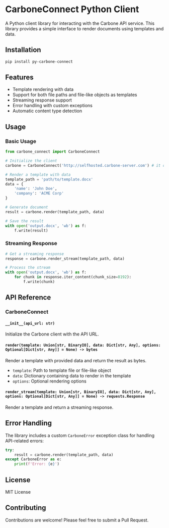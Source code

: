 # CarboneConnect Python Client

A Python client library for interacting with the Carbone API service. This library provides a simple interface to render documents using templates and data.

## Installation

```bash
pip install py-carbone-connect
```

## Features

- Template rendering with data
- Support for both file paths and file-like objects as templates  
- Streaming response support
- Error handling with custom exceptions
- Automatic content type detection

## Usage

### Basic Usage

```python
from carbone_connect import CarboneConnect

# Initialize the client
carbone = CarboneConnect('http://selfhosted.carbone-server.com') # it does not have Auth yet

# Render a template with data
template_path = 'path/to/template.docx'
data = {
    'name': 'John Doe',
    'company': 'ACME Corp'
}

# Generate document
result = carbone.render(template_path, data)

# Save the result
with open('output.docx', 'wb') as f:
    f.write(result)
```

### Streaming Response

```python
# Get a streaming response
response = carbone.render_stream(template_path, data)

# Process the stream
with open('output.docx', 'wb') as f:
    for chunk in response.iter_content(chunk_size=8192):
        f.write(chunk)
```

## API Reference

### CarboneConnect

#### `__init__(api_url: str)`

Initialize the Carbone client with the API URL.

#### `render(template: Union[str, BinaryIO], data: Dict[str, Any], options: Optional[Dict[str, Any]] = None) -> bytes`

Render a template with provided data and return the result as bytes.

- `template`: Path to template file or file-like object
- `data`: Dictionary containing data to render in the template
- `options`: Optional rendering options

#### `render_stream(template: Union[str, BinaryIO], data: Dict[str, Any], options: Optional[Dict[str, Any]] = None) -> requests.Response`

Render a template and return a streaming response.

## Error Handling

The library includes a custom `CarboneError` exception class for handling API-related errors:

```python
try:
    result = carbone.render(template_path, data)
except CarboneError as e:
    print(f'Error: {e}')
```

## License

MIT License

## Contributing

Contributions are welcome! Please feel free to submit a Pull Request.